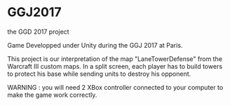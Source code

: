 # GGJ2017
the GGD 2017 project

Game Developped under Unity during the GGJ 2017 at Paris.

This project is our interpretation of the map "LaneTowerDefense" from the Warcraft III custom maps. 
In a split screen, each player has to build towers to protect his base while sending units to destroy his opponent.

WARNING : you will need 2 XBox controller connected to your computer to make the game work correctly.
